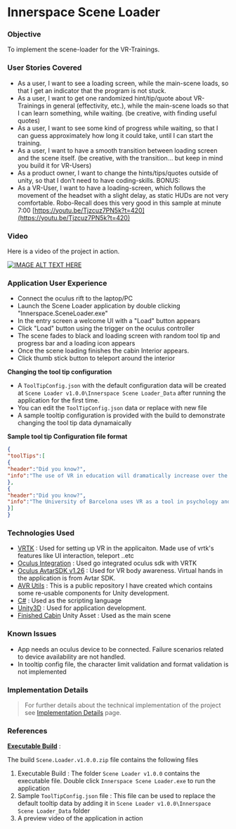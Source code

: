 # Innerspace Scene Loader

### Objective 
To implement the scene-loader for the VR-Trainings.
### User Stories Covered
-   As a user, I want to see a loading screen, while the main-scene loads, so that I get an indicator that the program is not stuck.
-   As a user, I want to get one randomized hint/tip/quote about VR-Trainings in general (effectivity, etc.), while the main-scene loads so that I can learn something, while waiting. (be creative, with finding useful quotes)
-   As a user, I want to see some kind of progress while waiting, so that I can guess approximately how long it could take, until I can start the training.
-   As a user, I want to have a smooth transition between loading screen and the scene itself. (be creative, with the transition… but keep in mind you build it for VR-Users)
-   As a product owner, I want to change the hints/tips/quotes outside of unity, so that I don’t need to have coding-skills.
BONUS:
-   As a VR-User, I want to have a loading-screen, which follows the movement of the headset with a slight delay, as static HUDs are not very comfortable. Robo-Recall does this very good in this sample at minute 7:00 [https://youtu.be/Tjzcuz7PN5k?t=420](https://youtu.be/Tjzcuz7PN5k?t=420)

### Video

Here is a video of the project in action.

[![IMAGE ALT TEXT HERE](https://img.youtube.com/vi/FGkpgwpMenE/0.jpg)](https://www.youtube.com/watch?v=FGkpgwpMenE)

### Application User Experience

-   Connect the oculus rift to the laptop/PC
-   Launch the Scene Loader application by double clicking "Innerspace.SceneLoader.exe"
-   In the entry screen a welcome UI with a "Load" button appears
-   Click "Load" button using the trigger on the oculus controller
-   The scene fades to black and loading screen with random tool tip and progress bar and a loading icon appears
-   Once the scene loading finishes the cabin Interior appears.
-   Click thumb stick button to teleport around the interior

**Changing the tool tip configuration**

-   A `ToolTipConfig.json` with the default configuration data will be created at `Scene Loader v1.0.0\Innerspace Scene Loader_Data` after running the application for the first time.
-   You can edit the `ToolTipConfig.json` data or replace with new file
-   A sample tooltip configuration is provided with the build to demonstrate changing the tool tip data dynamaically

**Sample tool tip Configuration file format**
```json
{
"toolTips":[
{
"header":"Did you know?",  
"info":"The use of VR in education will dramatically increase over the next few years. While it is unlikely to replace traditional face-to-face teaching methods anytime soon."  
},  
{
"header":"Did you know?",  
"info":"The University of Barcelona uses VR as a tool in psychology and neuroscience. UCLA is training neurosurgeons using their “Surgical Theatre”"  
}]
}
```

### Technologies Used

-   [VRTK](https://assetstore.unity.com/packages/tools/integration/vrtk-virtual-reality-toolkit-vr-toolkit-64131) : Used for setting up VR in the applicaiton. Made use of vrtk's features like UI interaction, teleport ..etc
-   [Oculus Integration](https://assetstore.unity.com/packages/tools/integration/oculus-integration-82022) : Used go integrated oculus sdk with VRTK
-   [Oculus AvtarSDK v1.26](https://developer.oculus.com/downloads/package/oculus-avatar-sdk/1.26.0/) : Used for VR body awareness. Virtual hands in the application is from Avtar SDK.
-   [AVR Utils](https://github.com/ajnaduvil/AVR.Utils) : This is a public repository I have created which contains some re-usable components for Unity development.
-   [C#](https://docs.microsoft.com/en-us/dotnet/csharp/) :  Used as the scripting language
-   [Unity3D](http://Unity3D) : Used for application development. 
-   [Finished Cabin](https://assetstore.unity.com/packages/3d/environments/urban/furnished-cabin-71426) Unity Asset : Used as the main scene


### Known Issues
-  App needs an oculus device to be connected. Failure scenarios related to device availability are not handled.
-   In tooltip config file, the character limit validation and format validation is not implemented

### Implementation Details
>For further details about the technical implementation of the project see [Implementation Details](https://github.com/ajnaduvil/InnerSpace.SceneLoader/blob/master/Implementation%20Details.md) page.

### References

**[Executable Build](https://github.com/ajnaduvil/InnerSpace.SceneLoader/releases/tag/v1.0.0)** :

The build `Scene.Loader.v1.0.0.zip` file contains the following files

1. Executable Build : The folder `Scene Loader v1.0.0` contains the executable file. Double click `Innerspace Scene Loader.exe` to run the application
2. Sample `ToolTipConfig.json` file : This file can be used to replace the default tooltip data by adding it in `Scene Loader v1.0.0\Innerspace Scene Loader_Data` folder
3.  A preview video of the application in action





